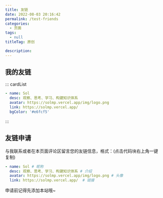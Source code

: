 ```yaml
---
title: 友链
date: 2022-08-03 20:16:42
permalink: /test-friends
categories:
  - 页面
tags:
  - null
titleTag: 原创

description:
---
```



<!--
普通卡片列表容器，可用于友情链接、项目推荐、古诗词展示等。
cardList 后面可跟随一个数字表示每行最多显示多少个，选值范围1~4，默认3。在小屏时会根据屏幕宽度减少每行显示数量。
-->

## 我的友链

::: cardList
```yaml
- name: Sol
  desc: 观察、思考、学习、构建知识体系
  avatar: https://solmp.vercel.app/img/logo.png
  link: https://solmp.vercel.app/
  bgColor: '#e6fcf5'

```
:::


## 友链申请

与我联系或者在本页面评论区留言您的友链信息，格式：(点击代码块右上角一键复制)

```yaml
- name: Sol # 昵称
  desc: 观察、思考、学习、构建知识体系 # 介绍
  avatar: https://solmp.vercel.app/img/logo.png # 头像
  link: https://solmp.vercel.app/  # 链接
```

申请前记得先添加本站哦~
